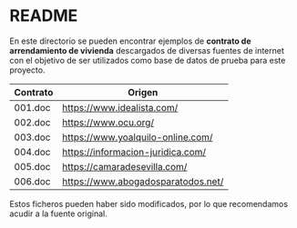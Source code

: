 # README

En este directorio se pueden encontrar ejemplos de **contrato de arrendamiento de vivienda** descargados de diversas
fuentes de internet con el objetivo de ser utilizados como base de datos de prueba para este proyecto.

| Contrato | Origen                             |
|----------|------------------------------------|
| 001.doc  | https://www.idealista.com/         |
| 002.doc  | https://www.ocu.org/               |
| 003.doc  | https://www.yoalquilo-online.com/  |
| 004.doc  | https://informacion-juridica.com/  |
| 005.doc  | https://camaradesevilla.com/       |
| 006.doc  | https://www.abogadosparatodos.net/ |

Estos ficheros pueden haber sido modificados, por lo que recomendamos acudir a la fuente original.

